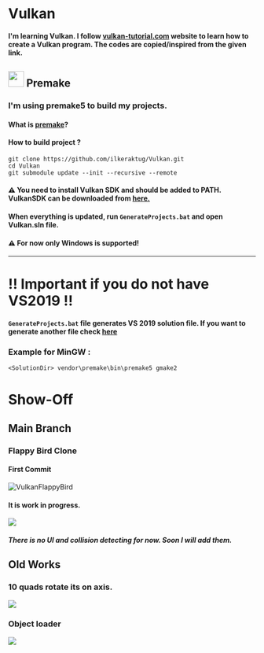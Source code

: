 # Vulkan
#### I'm learning Vulkan. I follow [vulkan-tutorial.com](https://vulkan-tutorial.com/) website to learn how to create a Vulkan program. The codes are copied/inspired from the given link.

## <img src="https://premake.github.io/premake-logo.png" width=32 /> Premake
### I'm using premake5 to build my projects. 
#### What is [premake](https://github.com/premake/premake-core/wiki)?
#### How to build project ?
```
git clone https://github.com/ilkeraktug/Vulkan.git
cd Vulkan
git submodule update --init --recursive --remote
```
#### ⚠️ You need to install Vulkan SDK and should be added to PATH. VulkanSDK can be downloaded from [here.](https://www.lunarg.com/vulkan-sdk/)
#### When everything is updated, run ```GenerateProjects.bat``` and open Vulkan.sln file.
#### ⚠️ For now only Windows is supported!
___

# ‼️ Important if you do not have VS2019 ‼️
#### ```GenerateProjects.bat``` file generates VS 2019 solution file. If you want to generate another file check [here](https://github.com/premake/premake-core/wiki/Using-Premake)

### Example for MinGW : 
```
<SolutionDir> vendor\premake\bin\premake5 gmake2

```
# Show-Off

## Main Branch
### Flappy Bird Clone

#### First Commit
![VulkanFlappyBird](https://user-images.githubusercontent.com/63074357/117894685-956a3880-b2c5-11eb-898c-fa338b940228.png)


#### It is work in progress.
![](https://media.giphy.com/media/xXb7TnmRYAsqZ1XcZK/giphy.gif)
##### There is no UI and collision detecting for now. Soon I will add them. 


## Old Works
### 10 quads rotate its on axis.
![](https://media.giphy.com/media/JJxcYghZDe8AEXRSkF/giphy.gif)

### Object loader
![](https://media.giphy.com/media/qlLTXPyte5RcKfyGUH/giphy.gif)


